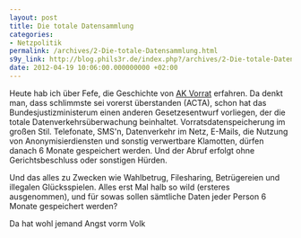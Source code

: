 ```yaml
---
layout: post
title: Die totale Datensammlung
categories:
- Netzpolitik
permalink: /archives/2-Die-totale-Datensammlung.html
s9y_link: http://blog.phils3r.de/index.php?/archives/2-Die-totale-Datensammlung.html
date: 2012-04-19 10:06:00.000000000 +02:00
---
```

Heute hab ich über Fefe, die Geschichte von [AK Vorrat](https://www.vorratsdatenspeicherung.de/content/view/574/1/lang,de/) erfahren. Da denkt man, dass schlimmste sei vorerst überstanden (ACTA), schon hat das Bundesjustizministerum einen anderen Gesetzesentwurf vorliegen, der die totale Datenverkehrsüberwachung beinhaltet. Vorratsdatenspeicherung im großen Stil. Telefonate, SMS'n, Datenverkehr im Netz, E-Mails, die Nutzung von Anonymisierdiensten und sonstig verwertbare Klamotten, dürfen danach 6 Monate gespeichert werden. Und der Abruf erfolgt ohne Gerichtsbeschluss oder sonstigen Hürden.

Und das alles zu Zwecken wie Wahlbetrug, Filesharing, Betrügereien und illegalen Glücksspielen. Alles erst Mal halb so wild (ersteres ausgenommen), und für sowas sollen sämtliche Daten jeder Person 6 Monate gespeichert werden?

Da hat wohl jemand Angst vorm Volk
